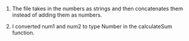 1. The file takes in the numbers as strings and then concatenates them instead of adding them as numbers.

2. I converted num1 and num2 to type Number in the calculateSum function.